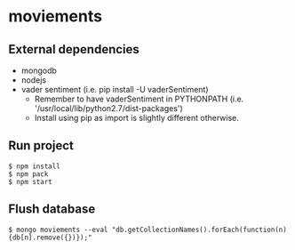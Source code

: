 # moviements

## External dependencies
* mongodb
* nodejs
* vader sentiment (i.e. pip install -U vaderSentiment)
    - Remember to have vaderSentiment in PYTHONPATH (i.e. '/usr/local/lib/python2.7/dist-packages')
    - Install using pip as import is slightly different otherwise.

## Run project
```
$ npm install
$ npm pack
$ npm start
```

## Flush database
```
$ mongo moviements --eval "db.getCollectionNames().forEach(function(n){db[n].remove({})});"
```
